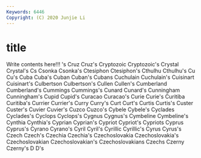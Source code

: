 ```yaml
---
Keywords: 6446
Copyright: (C) 2020 Junjie Li
---
```


# title

Write contents here!!!
's
Cruz 
Cruz's 
Cryptozoic 
Cryptozoic's 
Crystal 
Crystal's 
Cs 
Csonka 
Csonka's 
Ctesiphon
Ctesiphon's 
Cthulhu 
Cthulhu's 
Cu 
Cu's 
Cuba 
Cuba's 
Cuban 
Cuban's 
Cubans
Cuchulain 
Cuchulain's 
Cuisinart 
Cuisinart's 
Culbertson 
Culbertson's 
Cullen 
Cullen's 
Cumberland 
Cumberland's
Cummings 
Cummings's 
Cunard 
Cunard's 
Cunningham 
Cunningham's 
Cupid 
Cupid's 
Curacao 
Curacao's
Curie 
Curie's 
Curitiba 
Curitiba's 
Currier 
Currier's 
Curry 
Curry's 
Curt 
Curt's
Curtis 
Curtis's 
Custer 
Custer's 
Cuvier 
Cuvier's 
Cuzco 
Cuzco's 
Cybele 
Cybele's
Cyclades 
Cyclades's 
Cyclops 
Cyclops's 
Cygnus 
Cygnus's 
Cymbeline 
Cymbeline's 
Cynthia 
Cynthia's
Cyprian 
Cyprian's 
Cypriot 
Cypriot's 
Cypriots 
Cyprus 
Cyprus's 
Cyrano 
Cyrano's 
Cyril
Cyril's 
Cyrillic 
Cyrillic's 
Cyrus 
Cyrus's 
Czech 
Czech's 
Czechia 
Czechia's 
Czechoslovakia
Czechoslovakia's 
Czechoslovakian 
Czechoslovakian's 
Czechoslovakians 
Czechs 
Czerny 
Czerny's 
D 
D's 
